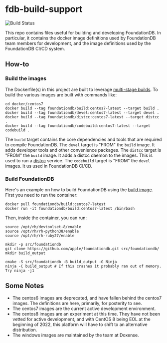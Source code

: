 # fdb-build-support

![Build Status](https://codebuild.us-west-2.amazonaws.com/badges?uuid=eyJlbmNyeXB0ZWREYXRhIjoibkVmakQ0VFc4SU5qdDBTaWhmekNVUTVSaExDSHNrT2hTOHRhVjhYODlKbzVEM2hRZmdIeTMrak8xeU1YLy8yOXQ2eFN5Rk5qWVFZazhQNFh1d1ViOVZVPSIsIml2UGFyYW1ldGVyU3BlYyI6IkNMQVRybGVvZDNacW9qWVAiLCJtYXRlcmlhbFNldFNlcmlhbCI6MX0%3D&branch=main)

This repo contains files useful for building and developing FoundationDB. In 
particular, it contains the docker image definitions used by FoundationDB team 
members for development, and the image definitions used by the FoundationDB 
CI/CD system. 

## How-to

### Build the images
The Dockerfile(s) in this project are built to leverage [multi-stage builds](https://docs.docker.com/develop/develop-images/multistage-build/).
To build the various images are built with commands like:

```shell
cd docker/centos7
docker build --tag foundationdb/build:centos7-latest --target build .
docker build --tag foundationdb/devel:centos7-latest --target devel .
docker build --tag foundationdb/distcc:centos7-latest --target distcc .
docker build --tag foundationdb/codebuild:centos7-latest --target codebuild .
```

The `build` target contains the core dependencies and tools that are required to compile FoundationDB.
The `devel` target is "FROM" the `build` image. It adds developer tools and other convenience packages.
The `distcc` target is "FROM" the `build` image. It adds a distcc daemon to the images. This is used to run a [distcc](https://www.distcc.org) service. 
The `codebuild` target is "FROM" the `devel` images. It us used in FoundationDB CI/CD. 

### Build FoundationDB
Here's an example on how to build FoundationDB using the [build image](https://hub.docker.com/r/foundationdb/build).
First you need to run the container:

```shell
docker pull foundationdb/build:centos7-latest
docker run -it foundationdb/build:centos7-latest /bin/bash
```

Then, inside the container, you can run:

```shell
source /opt/rh/devtoolset-8/enable
source /opt/rh/rh-python38/enable
source /opt/rh/rh-ruby27/enable

mkdir -p src/foundationdb
git clone https://github.com/apple/foundationdb.git src/foundationdb/ 
mkdir build_output

cmake -S src/foundationdb -B build_output -G Ninja 
ninja -C build_output # If this crashes it probably ran out of memory. Try ninja -j1
```

## Some Notes
* The centos6 images are deprecated, and have fallen behind the centos7 images. The definitions are here, primarily, for posterity to see.
* The centos7 images are the current active development environment. 
* The centos8 images are an experiment at this time. They have not been vetted for active development, and with CentOS 8 being EOL at the beginning of 2022, this platform will have to shift to an alternative distribution. 
* The windows images are maintained by the team at Doxense.